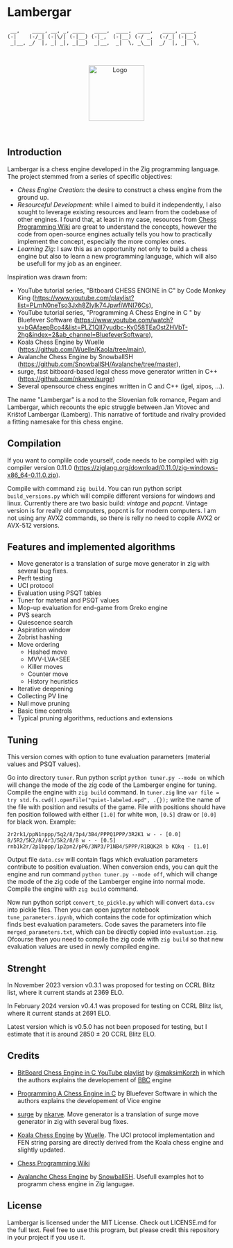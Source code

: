 # Lambergar

     __,    ____, __, _, ____   ____,  ____,  ____,   ____, ____, 
    (-|    (-/_| (-|\/| (-|__) (-|_,  (-|__) (-/ _,  (-/_| (-|__) 
     _|__, _/  |, _| _|, _|__)  _|__,  _|  \, _\__|  _/  |, _|  \,
     
<br/>
<p align="center">
<img src="DALL·E 2023-11-14 16.01.46 - two chess knights figures with knights sitting on them, fighting each other, pixel art.png" alt="Logo" width=128 height=128/>
</p>
<br/>

## Introduction

Lambergar is a chess engine developed in the Zig programming language. The project stemmed from a series of specific objectives:

- *Chess Engine Creation*: the desire to construct a chess engine from the ground up. 
- *Resourceful Development*: while I aimed to build it independently, I also sought to leverage existing resources and learn from the codebase of other engines. I found that, at least in my case, resources from [Chess Programming Wiki](https://www.chessprogramming.org/) are great to understand the concepts, however the code from open-source engines actually tells you how to practically implement the concept, especially the more complex ones.
- *Learning Zig*: I saw this as an opportunity not only to build a chess engine but also to learn a new programming language, which will also be usefull for my job as an engineer.

Inspiration was drawn from:

- YouTube tutorial series, "Bitboard CHESS ENGINE in C" by Code Monkey King (https://www.youtube.com/playlist?list=PLmN0neTso3Jxh8ZIylk74JpwfiWNI76Cs),
- YouTube tutorial series, "Programming A Chess Engine in C " by Bluefever Software (https://www.youtube.com/watch?v=bGAfaepBco4&list=PLZ1QII7yudbc-Ky058TEaOstZHVbT-2hg&index=2&ab_channel=BluefeverSoftware),
- Koala Chess Engine by Wuelle (https://github.com/Wuelle/Kaola/tree/main),
- Avalanche Chess Engine by SnowballSH (https://github.com/SnowballSH/Avalanche/tree/master),
- surge, fast bitboard-based legal chess move generator written in C++ (https://github.com/nkarve/surge)
- Several opensource chess engines written in C and C++ (igel, xipos, ...).

The name "Lambergar" is a nod to the Slovenian folk romance, Pegam and Lambergar, which recounts the epic struggle between Jan Vitovec and Krištof Lambergar (Lamberg). This narrative of fortitude and rivalry provided a fitting namesake for this chess engine.

## Compilation 

If you want to complile code yourself, code needs to be compiled with zig compiler version 0.11.0 (https://ziglang.org/download/0.11.0/zig-windows-x86_64-0.11.0.zip). 

Compile with command `zig build`. You can run python script `build_versions.py` which will compile different versions for windows and linux. Currently there are two basic build: *vintage* and *popcnt*. Vintage version is for really old computers, popcnt is for modern computers. I am not using any AVX2 commands, so there is relly no need to copile AVX2 or AVX-512 versions. 

## Features and implemented algorithms

- Move generator is a translation of surge move generator in zig with several bug fixes.
- Perft testing
- UCI protocol
- Evaluation using PSQT tables
- Tuner for material and PSQT values
- Mop-up evaluation for end-game from Greko engine
- PVS search
- Quiescence search
- Aspiration window
- Zobrist hashing
- Move ordering
  - Hashed move
  - MVV-LVA+SEE
  - Killer moves
  - Counter move
  - History heuristics
- Iterative deepening
- Collecting PV line
- Null move pruning
- Basic time controls
- Typical pruning algorithms, reductions and extensions 

## Tuning

This version comes with option to tune evaluation parameters (material values and PSQT values).

Go into directory `tuner`. Run python script `python tuner.py --mode on` which will change the mode of the zig code of the Lamberger engine for tuning. Compile the engine with `zig build` command. In `tuner.zig` line `var file = try std.fs.cwd().openFile("quiet-labeled.epd", .{});` write the name of the file with position and results of the game. File with positions should have fen position followed with either `[1.0]` for white won, `[0.5]` draw or `[0.0]` for black won. 
Example:
```
2r2rk1/ppN1nppp/5q2/8/3p4/3B4/PPPQ1PPP/3R2K1 w - - [0.0]
8/5R2/5K2/8/4r3/5k2/8/8 w - - [0.5]
rnb1k2r/2p1bppp/1p2pn2/pP6/3NP3/P1NB4/5PPP/R1BQK2R b KQkq - [1.0]
```

Output file `data.csv` will contain flags which evaluation parameters contribute to position evaluation. When conversion ends, you can quit the engine and run command `python tuner.py --mode off`, which will change the mode of the zig code of the Lamberger engine into normal mode. Compile the engine with `zig build` command.

Now run python script `convert_to_pickle.py` which will convert `data.csv` into pickle files. Then you can open jupyter notebook `tune_parameters.ipynb`, which contains the code for optimization which finds best evaluation parameters. Code saves the parameters into file `merged_parameters.txt`, which can be directly copied into `evaluation.zig`. Ofcourse then you need to compile the zig code with `zig build` so that new evaluation values are used in newly compiled engine.

## Strenght

In November 2023 version v0.3.1 was proposed for testing on CCRL Blitz list, where it current stands at 2369 ELO. 

In February 2024 version v0.4.1 was proposed for testing on CCRL Blitz list, where it current stands at 2691 ELO. 

Latest version which is v0.5.0 has not been proposed for testing, but I estimate that it is around 2850 &plusmn; 20 CCRL Blitz ELO.

## Credits

-  [BitBoard Chess Engine in C YouTube playlist](https://www.youtube.com/playlist?list=PLmN0neTso3Jxh8ZIylk74JpwfiWNI76Cs) by [@maksimKorzh](https://github.com/maksimKorzh) in which the authors explains the developement of [BBC](https://github.com/maksimKorzh/bbc) engine

-  [Programming A Chess Engine in C](https://www.youtube.com/watch?v=bGAfaepBco4&list=PLZ1QII7yudbc-Ky058TEaOstZHVbT-2hg&index=2&ab_channel=BluefeverSoftware) by Bluefever Software in which the authors explains the developement of Vice engine

- [surge](https://github.com/nkarve/surge) by [nkarve](https://github.com/nkarve). Move generator is a translation of surge move generator in zig with several bug fixes.

- [Koala Chess Engine](https://github.com/Wuelle/Kaola/tree/main) by [Wuelle](https://github.com/Wuelle). The UCI protocol implementation and FEN string parsing are directly derived from the Koala chess engine and slightly updated.

- [Chess Programming Wiki](https://www.chessprogramming.org/)

- [Avalanche Chess Engine](https://github.com/SnowballSH/Avalanche/tree/master) by [SnowballSH](https://github.com/SnowballSH). Usefull examples hot to programm chess engine in Zig langugae.

## License

Lambergar is licensed under the MIT License. Check out LICENSE.md for the full text. Feel free to use this program, but please credit this repository in your project if you use it.